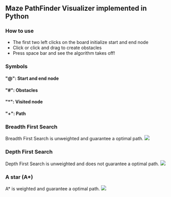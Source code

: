 ## Maze PathFinder Visualizer implemented in Python
### How to use
* The first two left clicks on the board initialize start and end node
* Click or click and drag to create obstacles
* Press space bar and see the algorithm takes off!
### Symbols
#### "@": Start and end node
#### "#": Obstacles
#### "*": Visited node
#### "+": Path


### Breadth First Search
Breadth First Search is unweighted and guarantee a optimal path.
![](https://github.com/ss892714028/Maze-PathFinder-Visualization-Python/blob/master/gifs/bfs.gif)

### Depth First Search
Depth First Search is unweighted and does not guarantee a optimal path.
![](https://github.com/ss892714028/Maze-PathFinder-Visualization-Python/blob/master/gifs/dfs-nonoptimal.gif)

### A star (A*)
A* is weighted and guarantee a optimal path.
![](https://github.com/ss892714028/Maze-PathFinder-Visualization-Python/blob/master/gifs/astar.gif)


